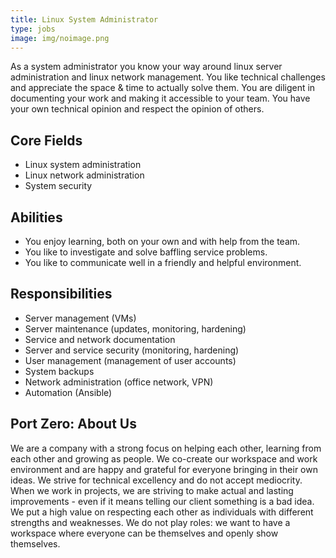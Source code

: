 ```yaml
---
title: Linux System Administrator
type: jobs
image: img/noimage.png
---
```


As a system administrator you know your way around linux server administration
and linux network management. You like technical challenges and appreciate the
space & time to actually solve them. You are diligent in documenting your work
and making it accessible to your team. You have your own technical opinion and
respect the opinion of others.

## Core Fields

* Linux system administration
* Linux network administration
* System security

## Abilities

* You enjoy learning, both on your own and with help from the team.
* You like to investigate and solve baffling service problems.
* You like to communicate well in a friendly and helpful environment.

## Responsibilities

* Server management (VMs)
* Server maintenance (updates, monitoring, hardening)
* Service and network documentation
* Server and service security (monitoring, hardening)
* User management (management of user accounts)
* System backups
* Network administration (office network, VPN)
* Automation (Ansible)

## Port Zero: About Us

We are a company with a strong focus on helping each other, learning from each
other and growing as people. We co-create our workspace and work environment and
are happy and grateful for everyone bringing in their own ideas. We strive for
technical excellency and do not accept mediocrity. When we work in projects, we
are striving to make actual and lasting improvements - even if it means telling
our client something is a bad idea. We put a high value on respecting each other
as individuals with different strengths and weaknesses. We do not play roles: we
want to have a workspace where everyone can be themselves and openly show
themselves.
